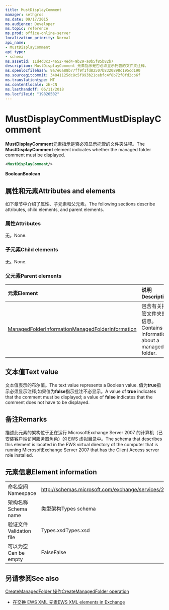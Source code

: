 ```yaml
---
title: MustDisplayComment
manager: sethgros
ms.date: 09/17/2015
ms.audience: Developer
ms.topic: reference
ms.prod: office-online-server
localization_priority: Normal
api_name:
- MustDisplayComment
api_type:
- schema
ms.assetid: 11d4d3c3-4652-4ed4-9b29-a0b5f85b82b7
description: MustDisplayComment 元素指示是否必须显示托管的文件夹注释。
ms.openlocfilehash: 9a7e6a88b77ff9f1fd82507b8320898c195cd190
ms.sourcegitcommit: 34041125dc8c5f993b21cebfc4f8b72f0fd2cb6f
ms.translationtype: MT
ms.contentlocale: zh-CN
ms.lasthandoff: 06/11/2018
ms.locfileid: "19826502"
---
```

# <a name="mustdisplaycomment"></a><span data-ttu-id="f2e4d-103">MustDisplayComment</span><span class="sxs-lookup"><span data-stu-id="f2e4d-103">MustDisplayComment</span></span>

<span data-ttu-id="f2e4d-104">**MustDisplayComment**元素指示是否必须显示托管的文件夹注释。</span><span class="sxs-lookup"><span data-stu-id="f2e4d-104">The **MustDisplayComment** element indicates whether the managed folder comment must be displayed.</span></span> 
  
```xml
<MustDisplayComment/>
```

 <span data-ttu-id="f2e4d-105">**Boolean**</span><span class="sxs-lookup"><span data-stu-id="f2e4d-105">**Boolean**</span></span>
## <a name="attributes-and-elements"></a><span data-ttu-id="f2e4d-106">属性和元素</span><span class="sxs-lookup"><span data-stu-id="f2e4d-106">Attributes and elements</span></span>

<span data-ttu-id="f2e4d-107">如下章节中介绍了属性、子元素和父元素。</span><span class="sxs-lookup"><span data-stu-id="f2e4d-107">The following sections describe attributes, child elements, and parent elements.</span></span>
  
### <a name="attributes"></a><span data-ttu-id="f2e4d-108">属性</span><span class="sxs-lookup"><span data-stu-id="f2e4d-108">Attributes</span></span>

<span data-ttu-id="f2e4d-109">无。</span><span class="sxs-lookup"><span data-stu-id="f2e4d-109">None.</span></span>
  
### <a name="child-elements"></a><span data-ttu-id="f2e4d-110">子元素</span><span class="sxs-lookup"><span data-stu-id="f2e4d-110">Child elements</span></span>

<span data-ttu-id="f2e4d-111">无。</span><span class="sxs-lookup"><span data-stu-id="f2e4d-111">None.</span></span>
  
### <a name="parent-elements"></a><span data-ttu-id="f2e4d-112">父元素</span><span class="sxs-lookup"><span data-stu-id="f2e4d-112">Parent elements</span></span>

|<span data-ttu-id="f2e4d-113">**元素**</span><span class="sxs-lookup"><span data-stu-id="f2e4d-113">**Element**</span></span>|<span data-ttu-id="f2e4d-114">**说明**</span><span class="sxs-lookup"><span data-stu-id="f2e4d-114">**Description**</span></span>|
|:-----|:-----|
|[<span data-ttu-id="f2e4d-115">ManagedFolderInformation</span><span class="sxs-lookup"><span data-stu-id="f2e4d-115">ManagedFolderInformation</span></span>](managedfolderinformation.md) <br/> |<span data-ttu-id="f2e4d-116">包含有关托管文件夹的信息。</span><span class="sxs-lookup"><span data-stu-id="f2e4d-116">Contains information about a managed folder.</span></span>  <br/> |
   
## <a name="text-value"></a><span data-ttu-id="f2e4d-117">文本值</span><span class="sxs-lookup"><span data-stu-id="f2e4d-117">Text value</span></span>

<span data-ttu-id="f2e4d-118">文本值表示的布尔值。</span><span class="sxs-lookup"><span data-stu-id="f2e4d-118">The text value represents a Boolean value.</span></span> <span data-ttu-id="f2e4d-119">值为**true**指示必须显示注释;如果值为**false**指示批注不必显示。</span><span class="sxs-lookup"><span data-stu-id="f2e4d-119">A value of **true** indicates that the comment must be displayed; a value of **false** indicates that the comment does not have to be displayed.</span></span> 
  
## <a name="remarks"></a><span data-ttu-id="f2e4d-120">备注</span><span class="sxs-lookup"><span data-stu-id="f2e4d-120">Remarks</span></span>

<span data-ttu-id="f2e4d-121">描述此元素的架构位于正在运行 MicrosoftExchange Server 2007 的计算机（已安装客户端访问服务器角色）的 EWS 虚拟目录中。</span><span class="sxs-lookup"><span data-stu-id="f2e4d-121">The schema that describes this element is located in the EWS virtual directory of the computer that is running MicrosoftExchange Server 2007 that has the Client Access server role installed.</span></span>
  
## <a name="element-information"></a><span data-ttu-id="f2e4d-122">元素信息</span><span class="sxs-lookup"><span data-stu-id="f2e4d-122">Element information</span></span>

|||
|:-----|:-----|
|<span data-ttu-id="f2e4d-123">命名空间</span><span class="sxs-lookup"><span data-stu-id="f2e4d-123">Namespace</span></span>  <br/> |http://schemas.microsoft.com/exchange/services/2006/types  <br/> |
|<span data-ttu-id="f2e4d-124">架构名称</span><span class="sxs-lookup"><span data-stu-id="f2e4d-124">Schema name</span></span>  <br/> |<span data-ttu-id="f2e4d-125">类型架构</span><span class="sxs-lookup"><span data-stu-id="f2e4d-125">Types schema</span></span>  <br/> |
|<span data-ttu-id="f2e4d-126">验证文件</span><span class="sxs-lookup"><span data-stu-id="f2e4d-126">Validation file</span></span>  <br/> |<span data-ttu-id="f2e4d-127">Types.xsd</span><span class="sxs-lookup"><span data-stu-id="f2e4d-127">Types.xsd</span></span>  <br/> |
|<span data-ttu-id="f2e4d-128">可以为空</span><span class="sxs-lookup"><span data-stu-id="f2e4d-128">Can be empty</span></span>  <br/> |<span data-ttu-id="f2e4d-129">False</span><span class="sxs-lookup"><span data-stu-id="f2e4d-129">False</span></span>  <br/> |
   
## <a name="see-also"></a><span data-ttu-id="f2e4d-130">另请参阅</span><span class="sxs-lookup"><span data-stu-id="f2e4d-130">See also</span></span>



[<span data-ttu-id="f2e4d-131">CreateManagedFolder 操作</span><span class="sxs-lookup"><span data-stu-id="f2e4d-131">CreateManagedFolder operation</span></span>](createmanagedfolder-operation.md)


- [<span data-ttu-id="f2e4d-132">在交换 EWS XML 元素</span><span class="sxs-lookup"><span data-stu-id="f2e4d-132">EWS XML elements in Exchange</span></span>](ews-xml-elements-in-exchange.md)

